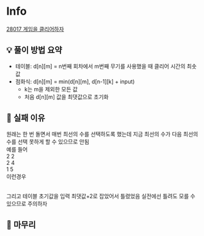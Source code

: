 # Info
[28017 게임을 클리어하자](https://www.acmicpc.net/problem/28017)

## 💡 풀이 방법 요약
- 테이블: d[n][m] = n번째 회차에서 m번째 무기를 사용했을 때 클리어 시간의 최솟값
- 점화식: d[n][m] = min(d[n][m], d[n-1][k] + input)
    - k는 m을 제외한 모든 값
    - 처음 d[n][m] 값을 최댓값으로 초기화

## 👀 실패 이유
원래는 한 번 돌면서 매번 최선의 수를 선택하도록 했는데 지금 최선의 수가 다음 최선의 수를 선택 못하게 할 수 있으므로 안됨<br>
예를 들어<br>
2 2<br>
2 4<br>
1 5<br>
이런경우<br><br>

그리고 테이블 초기값을 입력 최댓값+2로 잡았어서 틀렸었음 실전에선 틀려도 모를 수 있으므로 주의하자

## 🙂 마무리

